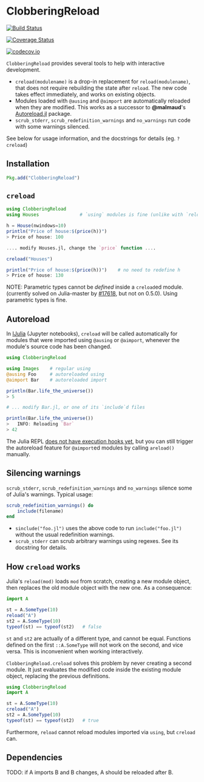 # ClobberingReload

[![Build Status](https://travis-ci.org/cstjean/ClobberingReload.jl.svg?branch=master)](https://travis-ci.org/cstjean/ClobberingReload.jl)

[![Coverage Status](https://coveralls.io/repos/cstjean/ClobberingReload.jl/badge.svg?branch=master&service=github)](https://coveralls.io/github/cstjean/ClobberingReload.jl?branch=master)

[![codecov.io](http://codecov.io/github/cstjean/ClobberingReload.jl/coverage.svg?branch=master)](http://codecov.io/github/cstjean/ClobberingReload.jl?branch=master)

`ClobberingReload` provides several tools to help with interactive development.

- `creload(modulename)` is a drop-in replacement for `reload(modulename)`, that
does not require rebuilding the state after `reload`. The new code takes effect
immediately, and works on existing objects. 
- Modules loaded with `@ausing` and `@aimport` are automatically reloaded when
they are modified. This works as a successor to **@malmaud**'s 
[Autoreload.jl](https://github.com/malmaud/Autoreload.jl) package.
- `scrub_stderr`, `scrub_redefinition_warnings` and `no_warnings` run code
with some warnings silenced.

See below for usage information, and the docstrings for details (eg. `?creload`)

## Installation

```julia
Pkg.add("ClobberingReload")
```

## `creload`

```julia
using ClobberingReload
using Houses               # `using` modules is fine (unlike with `reload`)

h = House(nwindows=10)
println("Price of house:$(price(h))")
> Price of house: 100

.... modify Houses.jl, change the `price` function ....

creload("Houses")

println("Price of house:$(price(h))")    # no need to redefine h
> Price of house: 130
```

NOTE: Parametric types cannot be _defined_  inside a `creload`ed module. (currently solved on Julia-master by [#17618](https://github.com/JuliaLang/julia/pull/17618), but not on 0.5.0). Using parametric types is fine.

## Autoreload

In [IJulia](https://github.com/JuliaLang/IJulia.jl) (Jupyter notebooks), `creload` will be called
automatically for modules that were imported using `@ausing` or `@aimport`,
whenever the module's source code has been changed. 

```julia
using ClobberingReload

using Images    # regular using
@ausing Foo     # autoreloaded using
@aimport Bar    # autoreloaded import

println(Bar.life_the_universe())
> 5

# ... modify Bar.jl, or one of its `include`d files

println(Bar.life_the_universe())
>   INFO: Reloading `Bar`
> 42
```

The Julia REPL [does not have execution hooks yet](https://github.com/JuliaLang/julia/issues/6445), but you can still trigger the autoreload feature for `@aimport`ed modules by calling `areload()` manually.

## Silencing warnings

`scrub_stderr`, `scrub_redefinition_warnings` and `no_warnings` silence some of
Julia's warnings. Typical usage:

```julia
scrub_redefinition_warnings() do
    include(filename)
end
```

- `sinclude("foo.jl")` uses the above code to run `include("foo.jl")` without
the usual redefinition warnings.
- `scrub_stderr` can scrub arbitrary warnings using regexes. See its docstring
for details.

## How `creload` works

Julia's `reload(mod)` loads `mod` from scratch, creating a new module object,
then replaces the old module object with the new one. As a consequence:

```julia
import A

st = A.SomeType(10)
reload("A")
st2 = A.SomeType(10)
typeof(st) == typeof(st2)   # false
```

`st` and `st2` are actually of a different type, and cannot be equal. Functions
defined on the first `::A.SomeType` will not work on the second, and vice
versa. This is inconvenient when working interactively.

`ClobberingReload.creload` solves this problem by never creating a second
module.  It just evaluates the modified code inside the existing module object,
replacing the previous definitions.

```julia
using ClobberingReload
import A

st = A.SomeType(10)
creload("A")
st2 = A.SomeType(10)
typeof(st) == typeof(st2)   # true
```

Furthermore, `reload` cannot reload modules imported via `using`, but `creload`
can.

## Dependencies

TODO: if A imports B and B changes, A should be reloaded after B.
